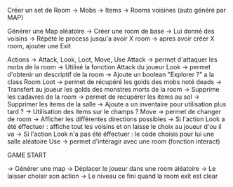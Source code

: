 Créer un set de Room
    -> Mobs
    -> Items
    -> Rooms voisines (auto généré par MAP)

Générer une Map aléatoire
    -> Créer une room de base
    -> Lui donné des voisins
    -> Répété le process jusqu'a avoir X room
    -> apres avoir créer X room, ajouter une Exit

Actions -> Attack, Look, Loot, Move, Use
Attack -> permet d'attaquer les mobs de la room
    -> Utilisé la fonction Attack du joueur
Look -> permet d'obtenir un descriptif de la room
    -> Ajoute un boolean "Explorer ?" a la class Room
Loot -> permet de récupéré les golds des mobs noté deads
    -> Transfert au joueur les golds des monstres morts de la room
    -> Supprime les cadavres de la room
    -> permet de recupérer les items au sol
    -> Supprimer les items de la salle
    -> Ajoute a un inventaire pour utilisation plus tard ? 
    -> Utilisation des items sur le champs ?
Move -> permet de changer de room
    -> Afficher les différentes directions possibles
        -> Si l'action Look a été éffectuer : affiche tout les voisins et on laisse le choix au joueur d'ou il va
        -> Si l'action Look n'a pas été éffectuer : le code choisis pour lui une salle aléatoire
Use -> permet d'intéragir avec une room (fonction interact)

GAME START

-> Générer une map
-> Déplacer le joueur dans une room aléatoire
-> Le laisser choisir son action
-> Le niveau ce fini quand la room exit est clear
